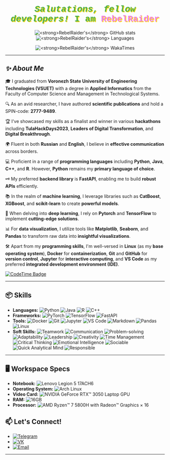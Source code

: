 <div align="center">
   <h1 style="font-family: 'Courier New', Courier, monospace; font-weight: bold; color: #4CAF50; text-shadow: 2px 2px #FFD700;"><em>Salutations, fellow developers!</em> I am <span style="color: #EE82EE;">RebelRaider</span></h1>

  <p>
    <img src="https://github-readme-stats.vercel.app/api?username=RebelRaider&show_icons=true&theme=synthwave&hide=stars,issues&show_owner=true&show=prs_merged" alt="<strong>RebelRaider's</strong> GitHub stats">
    <img src="https://github-readme-stats.vercel.app/api/top-langs/?username=RebelRaider&layout=compact&count_private=true&theme=synthwave&show_owner=true" alt="<strong>RebelRaider's</strong> Languages">
  </p>
  <p>
    <img src="https://github-readme-stats.vercel.app/api/wakatime?username=@RebelRaider" alt="<strong>RebelRaider's</strong> WakaTimes">
</div>

---

## <em>✨ About Me</em>

🎓 I graduated from <strong>Voronezh State University of Engineering Technologies (VSUET)</strong> with a degree in <strong>Applied Informatics</strong> from the Faculty of Computer Science and Management in Technological Systems.

🔍 As an avid researcher, I have authored <strong>scientific publications</strong> and hold a SPIN-code: <strong>2777-9489</strong>.

🏆 I've showcased my skills as a finalist and winner in various <strong>hackathons</strong> including <strong>TulaHackDays2023</strong>, <strong>Leaders of Digital Transformation</strong>, and <strong>Digital Breakthrough</strong>.

🌍 Fluent in both <strong>Russian</strong> and <strong>English</strong>, I believe in <strong>effective communication</strong> across borders.

💻 Proficient in a range of <strong>programming languages</strong> including <strong>Python</strong>, <strong>Java</strong>, <strong>C++</strong>, and <strong>R</strong>. However, <strong>Python</strong> remains my <strong>primary language of choice</strong>.

🗝 My preferred <strong>backend library</strong> is <strong>FastAPI</strong>, enabling me to build <strong>robust APIs</strong> efficiently.

📚 In the realm of <strong>machine learning</strong>, I leverage libraries such as <strong>CatBoost</strong>, <strong>XGBoost</strong>, and <strong>scikit-learn</strong> to create <strong>powerful models</strong>.

🤖 When delving into <strong>deep learning</strong>, I rely on <strong>Pytorch</strong> and <strong>TensorFlow</strong> to implement <strong>cutting-edge solutions</strong>.

📊 For <strong>data visualization</strong>, I utilize tools like <strong>Matplotlib</strong>, <strong>Seaborn</strong>, and <strong>Pandas</strong> to transform raw data into <strong>insightful visualizations</strong>.

🛠️ Apart from my <strong>programming skills</strong>, I'm well-versed in <strong>Linux</strong> (as my <strong>base operating system</strong>), <strong>Docker</strong> for <strong>containerization</strong>, <strong>Git</strong> and <strong>GitHub</strong> for <strong>version control</strong>, <strong>Jupyter</strong> for <strong>interactive computing</strong>, and <strong>VS Code</strong> as my preferred <strong>integrated development environment (IDE)</strong>.
  </p>
     <p>
    <a href="https://codetime.dev">
      <img src="https://img.shields.io/endpoint?style=social&color=222&url=https%3A%2F%2Fapi.codetime.dev%2Fshield%3Fid%3D24542%26project%3D%26in=0" alt="CodeTime Badge">
    </a>
  </p>

---

## 📦 Skills

- **Languages:**
![Python](https://img.shields.io/badge/Python-14354C?style=for-the-badge&logo=python&logoColor=white)
![Java](https://img.shields.io/badge/Java-ED8B00?style=for-the-badge&logo=openjdk&logoColor=white)
![R](https://img.shields.io/badge/R-276DC3?style=for-the-badge&logo=r&logoColor=white)
![C++](https://img.shields.io/badge/C%2B%2B-00599C?style=for-the-badge&logo=c%2B%2B&logoColor=white)
- **Frameworks:**
![PyTorch](https://img.shields.io/badge/pytorch-EE4C2C?style=for-the-badge&logo=pytorch&logoColor=white)
![TensorFlow](https://img.shields.io/badge/tensorflow-FF6F00?style=for-the-badge&logo=tensorflow&logoColor=white)
![FastAPI](https://img.shields.io/badge/fastapi-009688?style=for-the-badge&logo=fastapi&logoColor=white)
- **Tools:**
![Docker](https://img.shields.io/badge/docker-2496ED?style=for-the-badge&logo=docker&logoColor=white)
![Git](https://img.shields.io/badge/git-F05032?style=for-the-badge&logo=git&logoColor=white)
![Jupyter](https://img.shields.io/badge/jupyter-F37626?style=for-the-badge&logo=jupyter&logoColor=white)
![VS Code](https://img.shields.io/badge/visual%20studio%20code-007ACC?style=for-the-badge&logo=visual-studio-code&logoColor=white)
![Markdown](https://img.shields.io/badge/markdown-%23000000.svg?style=for-the-badge&logo=markdown&logoColor=white)
![Pandas](https://img.shields.io/badge/pandas-%23150458.svg?style=for-the-badge&logo=pandas&logoColor=white)
![Linux](https://img.shields.io/badge/Linux-FCC624?style=for-the-badge&logo=linux&logoColor=black)
- **Soft Skills:**
![Teamwork](https://img.shields.io/badge/Teamwork-%234CAF50.svg?style=for-the-badge&logoColor=white)
![Communication](https://img.shields.io/badge/Communication-%230077B5.svg?style=for-the-badge&logoColor=white)
![Problem-solving](https://img.shields.io/badge/Problem--solving-%23FFA500.svg?style=for-the-badge&logoColor=white)
![Adaptability](https://img.shields.io/badge/Adaptability-%23FF5733.svg?style=for-the-badge&logoColor=white)
![Leadership](https://img.shields.io/badge/Leadership-%23FFD700.svg?style=for-the-badge&logoColor=white)
![Creativity](https://img.shields.io/badge/Creativity-%23FF1493.svg?style=for-the-badge&logoColor=white)
![Time Management](https://img.shields.io/badge/Time_Management-%2300A500.svg?style=for-the-badge&logoColor=white)
![Critical Thinking](https://img.shields.io/badge/Critical_Thinking-%23DFF500.svg?style=for-the-badge&logoColor=white)
![Emotional Intelligence](https://img.shields.io/badge/Emotional_Intelligence-%28696969.svg?style=for-the-badge&logoColor=white)
![Sociable](https://img.shields.io/badge/Sociable-%2300BFFF.svg?style=for-the-badge&logoColor=white)
![Quick Analytical Mind](https://img.shields.io/badge/Quick_Analytical_Mind-%23FFD73A.svg?style=for-the-badge&logoColor=white)
![Responsible](https://img.shields.io/badge/Responsible-%233CB371.svg?style=for-the-badge&logoColor=white)
---

## 🖥️ Workspace Specs

- **Notebook:**
![Lenovo Legion 5 17ACH6](https://img.shields.io/badge/Lenovo_Legion_5_17ACH6-000000?style=for-the-badge&logo=lenovo&logoColor=white)
- **Operating System:**
![Arch Linux](https://img.shields.io/badge/Arch_Linux-1793D1?style=for-the-badge&logo=arch-linux&logoColor=white)
- **Video Card:**
![NVIDIA GeForce RTX™ 3050 Laptop GPU](https://img.shields.io/badge/NVIDIA-RTX3050Mobile-76B900?style=for-the-badge&logo=nvidia&logoColor=white)
- **RAM:**
![16GB](https://img.shields.io/badge/RAM-16GB-0076C5?style=for-the-badge&logoColor=white)
- **Processor:**
![AMD Ryzen™ 7 5800H with Radeon™ Graphics × 16](https://img.shields.io/badge/AMD-Ryzen_7_5800H-ED1C24?style=for-the-badge&logo=amd&logoColor=white)
## 📫 Let's Connect!

- [![Telegram](https://img.shields.io/badge/Telegram-2CA5E0?style=for-the-badge&logo=telegram&logoColor=white)](https://t.me/RebelRaider)
- [![VK](https://img.shields.io/badge/VK-%23177BBD.svg?style=for-the-badge&logo=vk&logoColor=white)](https://vk.com/mindreading_genius)
- [![Email](https://img.shields.io/badge/Gmail-D14836?style=for-the-badge&logo=gmail&logoColor=white)](mailto:leonid.chesnikov@gmail.com)

---
